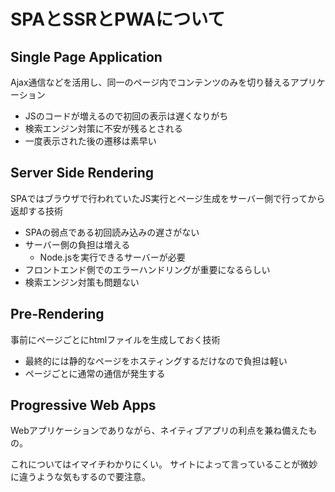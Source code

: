 # SPAとSSRとPWAについて

## Single Page Application

Ajax通信などを活用し、同一のページ内でコンテンツのみを切り替えるアプリケーション

- JSのコードが増えるので初回の表示は遅くなりがち
- 検索エンジン対策に不安が残るとされる
- 一度表示された後の遷移は素早い

## Server Side Rendering

SPAではブラウザで行われていたJS実行とページ生成をサーバー側で行ってから返却する技術

- SPAの弱点である初回読み込みの遅さがない
- サーバー側の負担は増える
  - Node.jsを実行できるサーバーが必要
- フロントエンド側でのエラーハンドリングが重要になるらしい
- 検索エンジン対策も問題ない

## Pre-Rendering

事前にページごとにhtmlファイルを生成しておく技術

- 最終的には静的なページをホスティングするだけなので負担は軽い
- ページごとに通常の通信が発生する

## Progressive Web Apps

Webアプリケーションでありながら、ネイティブアプリの利点を兼ね備えたもの。

これについてはイマイチわかりにくい。
サイトによって言っていることが微妙に違うような気もするので要注意。
